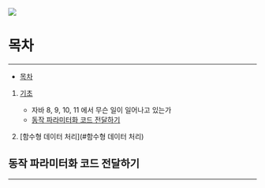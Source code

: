 ![](https://image.aladin.co.kr/product/20006/92/cover500/k042635140_1.jpg)

# 목차

---

- [목차](#목차)

1. [기초](#기초)
   - 자바 8, 9, 10, 11 에서 무슨 일이 일어나고 있는가
   - [동작 파라미터화 코드 전달하기](#동작-파라미터화-코드-전달하기)

2. [함수형 데이터 처리](#함수형 데이터 처리)
    
## 동작 파라미터화 코드 전달하기

---




